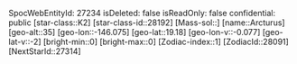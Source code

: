 ﻿---
location: [19.18,-146.075,35]
type: Station
tags:
- astro/Star

---
SpocWebEntityId: 27234
isDeleted: false
isReadOnly: false
confidential: public
[star-class::K2]
[star-class-id::28192]
[Mass-sol::]
[name::Arcturus]
[geo-alt::35]
[geo-lon::-146.075]
[geo-lat::19.18]
[geo-lon-v::-0.077]
[geo-lat-v::-2]
[bright-min::0]
[bright-max::0]
[Zodiac-index::1]
[ZodiacId::28091]
[NextStarId::27314]

